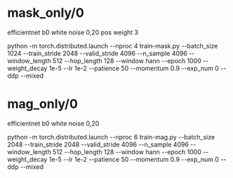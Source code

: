 # mask_only/0

efficientnet b0
white noise 0,20
pos weight 3

python -m torch.distributed.launch --nproc 4 train-mask.py --batch_size 1024 --train_stride 2048 --valid_stride 4096 --n_sample 4096 --window_length 512 --hop_length 128 --window hann --epoch 1000 --weight_decay 1e-5 --lr 1e-2 --patience 50 --momentum 0.9 --exp_num 0 --ddp --mixed


# mag_only/0

efficientnet b0
white noise 0,20

python -m torch.distributed.launch --nproc 6 train-mag.py --batch_size 2048 --train_stride 2048 --valid_stride 4096 --n_sample 4096 --window_length 512 --hop_length 128 --window hann --epoch 1000 --weight_decay 1e-5 --lr 1e-2 --patience 50 --momentum 0.9 --exp_num 0 --ddp --mixed
